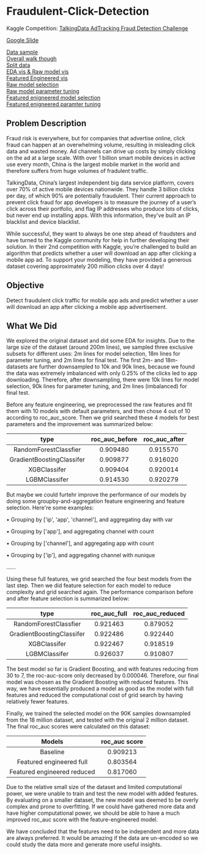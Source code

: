 # Fraudulent-Click-Detection

Kaggle Competition: [TalkingData AdTracking Fraud Detection Challenge](https://www.kaggle.com/c/talkingdata-adtracking-fraud-detection#description)

[Google Slide](https://docs.google.com/presentation/d/1MQPqgvEI_hoCk9ZzuIwVrM0uqW1MSgdktnZV1K0qtyg/edit?usp=sharing) 

[Data sample](https://github.com/helloyuhan/Fraudulent-Click-Detection/tree/master/data)   
[Overall walk though](https://github.com/helloyuhan/Fraudulent-Click-Detection/blob/master/Fradulent_detection_walkthrough.ipynb)   
[Split data](https://github.com/helloyuhan/Fraudulent-Click-Detection/blob/master/data/csv_split.ipynb)   
[EDA vis & Raw model vis](https://github.com/helloyuhan/Fraudulent-Click-Detection/blob/master/visualization/EDA%26Raw_Model_vis.ipynb)   
[Featured Engineered vis](https://github.com/helloyuhan/Fraudulent-Click-Detection/blob/master/visualization/feature_engineering_vis.ipynb)   
[Raw model selection](https://github.com/helloyuhan/Fraudulent-Click-Detection/blob/master/model_fitting%26param_tuning/raw_model_selection.ipynb)   
[Raw model parameter tuning](https://github.com/helloyuhan/Fraudulent-Click-Detection/blob/master/model_fitting%26param_tuning/raw_param_tuning.ipynb)   
[Featured enigneered model selection](https://github.com/helloyuhan/Fraudulent-Click-Detection/blob/master/model_fitting%26param_tuning/feature_engineered_model_selection.ipynb)   
[Featured enigneered paramter tuning](https://github.com/helloyuhan/Fraudulent-Click-Detection/blob/master/model_fitting%26param_tuning/feature_engineered_param_tuning.ipynb)   


## Problem Description

Fraud risk is everywhere, but for companies that advertise online, click fraud can happen at an overwhelming volume, resulting in misleading click data and wasted money. Ad channels can drive up costs by simply clicking on the ad at a large scale. With over 1 billion smart mobile devices in active use every month, China is the largest mobile market in the world and therefore suffers from huge volumes of fradulent traffic.

TalkingData, China’s largest independent big data service platform, covers over 70% of active mobile devices nationwide. They handle 3 billion clicks per day, of which 90% are potentially fraudulent. Their current approach to prevent click fraud for app developers is to measure the journey of a user’s click across their portfolio, and flag IP addresses who produce lots of clicks, but never end up installing apps. With this information, they've built an IP blacklist and device blacklist.

While successful, they want to always be one step ahead of fraudsters and have turned to the Kaggle community for help in further developing their solution. In their 2nd competition with Kaggle, you’re challenged to build an algorithm that predicts whether a user will download an app after clicking a mobile app ad. To support your modeling, they have provided a generous dataset covering approximately 200 million clicks over 4 days!

## Objective

Detect fraudulent click traffic for mobile app ads and predict whether a user will download an app after clicking a mobile app advertisement.

## What We Did

We explored the original dataset and did some EDA for insights. Due to the large size of the dataset (around 200m lines), we sampled three exclusive subsets for different uses: 2m lines for model selection, 18m lines for parameter tuning, and 2m lines for final test. The first 2m- and 18m- datasets are further downsampled to 10k and 90k lines, because we found the data was extremely imbalanced with only 0.25% of the clicks led to app downloading. Therefore, after downsampling, there were 10k lines for model selection, 90k lines for parameter tuning, and 2m lines (imbalanced) for final test.

Before any feature engineering, we preprocessed the raw features and fit them with 10 models with default parameters, and then chose 4 out of 10 according to roc_auc_score. Then we grid searched these 4 models for best parameters and the improvement was summarized below:

|type|roc_auc_before|roc_auc_after|
|:-:|:-:|:-:|
|RandomForestClassfier|0.909480|0.915570|
|GradientBoostingClassifer|0.909877|0.916020|
|XGBClassifer|0.909404|0.920014|
|LGBMClassifer|0.914530|0.920279|

But maybe we could furtehr improve the performance of our models by doing some groupby-and-aggregation feature engineering and feature selection. Here're some examples:

• Grouping by ['ip', 'app', 'channel'], and aggregating day with var

• Grouping by ['app'], and aggregating channel with count

• Grouping by ['channel'], and aggregating app with count

• Grouping by ['ip'], and aggregating channel with nunique

......

Using these full features, we grid searched the four best models from the last step. Then we did feature selection for each model to reduce complexity and grid searched again. The performance comparison before and after feature selection is summarized below:

|type|roc_auc_full|roc_auc_reduced|
|:-:|:-:|:-:|
|RandomForestClassfier|0.921463|0.879052|
|GradientBoostingClassifer|0.922486|0.922440|
|XGBClassifer|0.922467|0.918519|
|LGBMClassifer|0.926037|0.910807|

The best model so far is Gradient Boosting, and with features reducing from 30 to 7, the roc-auc-score only decreased by 0.000046. Therefore, our final model was chosen as the Gradient Boosting with reduced features. This way, we have essentially produced a model as good as the model with full features and reduced the computational cost of grid search by having relatively fewer features.

Finally, we trained the selected model on the 90K samples downsampled from the 18 million dataset, and tested with the original 2 million dataset. The final roc_auc scores were calculated on this dataset:

|Models|roc_auc score|
|:-:|:-:|
|Baseline|0.909213|
|Featured engineered full|0.803564|
|Featured engineered reduced| 0.817060|

Due to the relative small size of the dataset and limited computational power, we were unable to train and test the new model with added features. By evaluating on a smaller dataset, the new model was deemed to be overly complex and prone to overfitting. If we could have gathered more data and have higher computational power, we should be able to have a much improved roc_auc score with the feature-engineered model.

We have concluded that the features need to be independent and more data are always preferred. It would be amazing if the data are un-encoded so we could study the data more and generate more useful insights.



